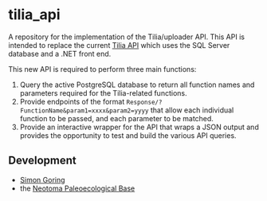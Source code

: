 # tilia_api

A repository for the implementation of the Tilia/uploader API.  This API is intended to replace the current [Tilia API](https://tilia.neotomadb.org) which uses the SQL Server database and a .NET front end.

This new API is required to perform three main functions:

  1. Query the active PostgreSQL database to return all function names and parameters required for the Tilia-related functions.
  2. Provide endpoints of the format `Response/?FunctionName&param1=xxxx&param2=yyyy` that allow each individual function to be passed, and each parameter to be matched.
  3. Provide an interactive wrapper for the API that wraps a JSON output and provides the opportunity to test and build the various API queries.

  ## Development

  * [Simon Goring](https://goring.org)
  * the [Neotoma Paleoecological Base](http://neotomadb.org)

